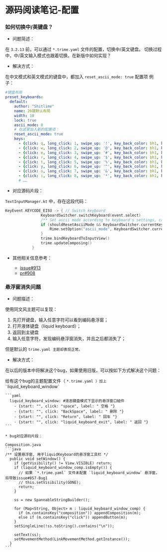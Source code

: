 # 源码阅读笔记-配置

### 如何切换中/英键盘？

* 问题简述：

在 `3.2.13` 前，可以通过 `*.trime.yaml` 文件的配置，切换中/英文键盘。 切换过程中，中/英文输入模式也跟着切换。在新版中如何实现？

* 解决方式：

在中文模式和英文模式的键盘中，都加入 `reset_ascii_mode: true` 配置项 例子：

```yaml
#键盘布局
preset_keyboards:
  default:
    author: "Shitlime"
    name: 26键默认布局
    width: 10
    lock: true
    ascii_mode: 0
    # 在这里加入新的配置项：
    reset_ascii_mode: true
    keys:
      - {click: q, long_click: 1, swipe_up: '!', key_back_color: bh1, key_text_color: wk}
      - {click: w, long_click: 2, swipe_up: '@', key_back_color: bh1, key_text_color: wk}
      - {click: e, long_click: 3, swipe_up: '#', key_back_color: bh1, key_text_color: wk}
      - {click: r, long_click: 4, swipe_up: '$', key_back_color: bh1, key_text_color: wk}
      - {click: t, long_click: 5, swipe_up: '%', key_back_color: bh1, key_text_color: wk}
      - {click: y, long_click: 6, swipe_up: '^', key_back_color: bh1, key_text_color: wk}
      - {click: u, long_click: 7, swipe_up: '&', key_back_color: bh1, key_text_color: wk}
      - {click: i, long_click: 8, swipe_up: '*', key_back_color: bh1, key_text_color: wk}
      # ……
```

* 对应源码片段：

`TextInputManager.kt` 中，存在这段代码：

```kt
KeyEvent.KEYCODE_EISU -> { // Switch keyboard
                KeyboardSwitcher.switchKeyboard(event.select)
                /** Set ascii mode according to keyboard's settings, can not place into [Rime.handleRimeNotification] */
                if (shouldResetAsciiMode && KeyboardSwitcher.currentKeyboard.isResetAsciiMode) {
                    Rime.setOption("ascii_mode", KeyboardSwitcher.currentKeyboard.asciiMode)
                }
                trime.bindKeyboardToInputView()
                trime.updateComposing()
            }
```

*   其他相关信息参考：

    * [issue#913](https://github.com/osfans/trime/issues/913)
    * [pr#908](https://github.com/osfans/trime/pull/908)





### 悬浮窗消失问题



* 问题描述：

使用同文风主题可以复现：

1. 先打开键盘，输入任意字符可以看到编码悬浮窗；
2. 打开液体键盘（liquid keyboard）；
3. 返回到主键盘
4. 输入任意字符，发现编码悬浮窗消失，并且之后都消失了；

但是默认的 `trime.yaml 主题却表现正常。`



* 解决方式：

在以后的版本中将解决这个bug，如果使用旧版，可以按如下方式解决这个问题：



给有这个bug的主题配置文件（ `` *.trime.yaml ）加上 ` ``liquid\_keyboard\_window`` ` ``

````
```yaml
  liquid_keyboard_window: #液态键盘模式下显示的悬浮窗口組件
    - {start: "", click: "space", label: " 空格 "}
    - {start: "", click: "BackSpace", label: " 删除 "}
    - {start: "", click: "Return", label: " 回车 "}
    - {start: "", click: "liquid_keyboard_exit", label: " 返回 "}
```

* bug对应源码片段：

Composition.java
```java
/** 设置悬浮窗, 用于liquidKeyboard的悬浮窗工具栏 */
  public void setWindow() {
    if (getVisibility() != View.VISIBLE) return;
    if (liquid_keyboard_window_comp.isEmpty()) {
      // 如果 `*.trime.yaml` 文件未配置 `liquid_keyboard_window` 悬浮窗，将导致issue#857-Bug1
      // this.setVisibility(GONE);
      return;
    }

    ss = new SpannableStringBuilder();

    for (Map<String, Object> m : liquid_keyboard_window_comp) {
      if (m.containsKey("composition")) appendComposition(m);
      else if (m.containsKey("click")) appendButton(m);
    }
    setSingleLine(!ss.toString().contains("\n"));

    setText(ss);
    setMovementMethod(LinkMovementMethod.getInstance());
  }
```
````

